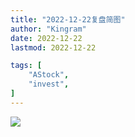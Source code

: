 ```yaml
---
title: "2022-12-22复盘简图"   
author: "Kingram"  
date: 2022-12-22  
lastmod: 2022-12-22

tags: [  
    "AStock",
    "invest",
]
---
```


![](/img/astockfupan/20221222.png)